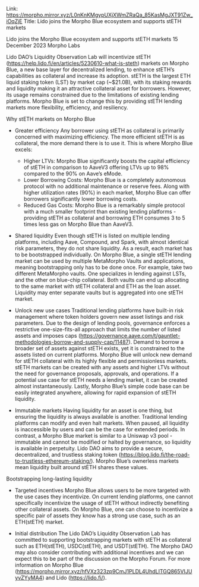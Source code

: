 Link: https://morpho.mirror.xyz/L0nKnKMgypUXjXWmZRaQa_85KasMgJXT91Zw_iOqZjE
Title: Lido joins the Morpho Blue ecosystem and supports stETH markets

Lido joins the Morpho Blue ecosystem and supports stETH markets
15 December 2023
Morpho Labs

Lido DAO’s Liquidity Observation Lab will incentivize stETH (https://help.lido.fi/en/articles/5230610-what-is-steth) markets on Morpho Blue, a new base layer for decentralized lending, to enhance stETH’s capabilities as collateral and increase its adoption.
stETH is the largest ETH liquid staking token (LST) by market cap (~$21.0B), with its staking rewards and liquidity making it an attractive collateral asset for borrowers. However, its usage remains constrained due to the limitations of existing lending platforms. Morpho Blue is set to change this by providing stETH lending markets more flexibility, efficiency, and resiliency.

Why stETH markets on Morpho Blue
- Greater efficiency
Any borrower using stETH as collateral is primarily concerned with maximizing efficiency. The more efficient stETH is as collateral, the more demand there is to use it. This is where Morpho Blue excels:
  - Higher LTVs: Morpho Blue significantly boosts the capital efficiency of stETH in comparison to AaveV3 offering LTVs up to 98% compared to the 90% on Aave’s eMode.
  - Lower Borrowing Costs: Morpho Blue is a completely autonomous protocol with no additional maintenance or reserve fees. Along with higher utilization rates (90%) in each market, Morpho Blue can offer borrowers significantly lower borrowing costs.
  - Reduced Gas Costs: Morpho Blue is a remarkably simple protocol with a much smaller footprint than existing lending platforms - providing stETH as collateral and borrowing ETH consumes 3 to 5 times less gas on Morpho Blue than AaveV3.

- Shared liquidity
Even though stETH is listed on multiple lending platforms, including Aave, Compound, and Spark, with almost identical risk parameters, they do not share liquidity. As a result, each market has to be bootstrapped individually.
On Morpho Blue, a single stETH lending market can be used by multiple MetaMorpho Vaults and applications, meaning bootstrapping only has to be done once.
For example, take two different MetaMorpho vaults. One specializes in lending against LSTs, and the other on blue-chip collateral. Both vaults can end up allocating to the same market with stETH collateral and ETH as the loan asset. Liquidity may enter separate vaults but is aggregated into one stETH market.

- Unlock new use cases
Traditional lending platforms have built-in risk management where token holders govern new asset listings and risk parameters. Due to the design of lending pools, governance enforces a restrictive one-size-fits-all approach that limits the number of listed assets and imposes caps (https://governance.aave.com/t/gauntlet-methodologies-borrow-and-supply-cap/11487).
Demand to borrow a broader set of assets against stETH exists, yet it is constrained to the assets listed on current platforms.
Morpho Blue will unlock new demand for stETH collateral with its highly flexible and permissionless markets. stETH markets can be created with any assets and higher LTVs without the need for governance proposals, approvals, and operations. If a potential use case for stETH needs a lending market, it can be created almost instantaneously.
Lastly, Morpho Blue’s simple code base can be easily integrated anywhere, allowing for rapid expansion of stETH liquidity.

- Immutable markets
Having liquidity for an asset is one thing, but ensuring the liquidity is always available is another.
Traditional lending platforms can modify and even halt markets. When paused, all liquidity is inaccessible by users and can be the case for extended periods.
In contrast, a Morpho Blue market is similar to a Uniswap v3 pool - immutable and cannot be modified or halted by governance, so liquidity is available in perpetuity.
Lido DAO aims to provide a secure, decentralized, and trustless staking token (https://blog.lido.fi/the-road-to-trustless-ethereum-staking/). Morpho Blue’s ownerless markets mean liquidity built around stETH shares these values.


Bootstrapping long-lasting liquidity
- Targeted incentives
Morpho Blue allows users to be more targeted with the use cases they incentivize.
On current lending platforms, one cannot specifically incentivize the usage of stETH without indirectly benefiting other collateral assets. On Morpho Blue, one can choose to incentivize a specific pair of assets they know has a strong use case, such as an ETH(stETH) market.

- Initial distribution
The Lido DAO’s Liquidity Observation Lab has committed to supporting bootstrapping markets with stETH as collateral such as ETH(stETH), USDC(stETH), and USDT(stETH).
The Morpho DAO may also consider contributing with additional incentives and we can expect this to be part of the discussion on the Morpho Forum.
For more information on Morpho Blue (https://morpho.mirror.xyz/hfVXz323zp9CmJ1PLDL4UhdLITGQ865VIJUyvZYyMA4) and Lido (https://lido.fi/).
